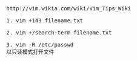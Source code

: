 <pre>
http://vim.wikia.com/wiki/Vim_Tips_Wiki

1. vim +143 filename.txt

2. vim +/search-term filename.txt

3. vim -R /etc/passwd  
以只读模式打开文件
</pre>
